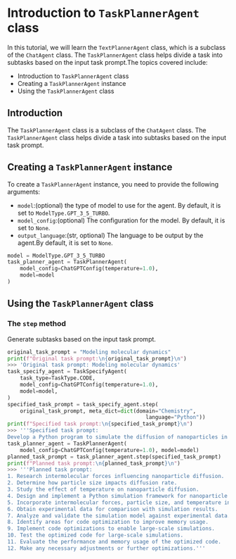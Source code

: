 # Introduction to `TaskPlannerAgent` class

In this tutorial, we will learn the `TextPlannerAgent` class, which is a subclass of the `ChatAgent` class. The `TaskPlannerAgent` class helps divide a task into subtasks based on the input task prompt.The topics covered include:
- Introduction to `TaskPlannerAgent` class
- Creating a `TaskPlannerAgent` instance
- Using the `TaskPlannerAgent` class

## Introduction
The `TaskPlannerAgent` class is a subclass of the `ChatAgent` class. The `TaskPlannerAgent` class helps divide a task into subtasks based on the input task prompt.

## Creating a `TaskPlannerAgent` instance

To create a `TaskPlannerAgent` instance, you need to provide the following arguments:
- `model`:(optional) the type of model to use for the agent. By default, it is set to `ModelType.GPT_3_5_TURBO`.
- `model_config`:(optional) The configuration for the model. By default, it is set to `None`.
- `output_language`:(str, optional) The language to be output by the agent.By default, it is set to `None`.

```python 
model = ModelType.GPT_3_5_TURBO
task_planner_agent = TaskPlannerAgent(
    model_config=ChatGPTConfig(temperature=1.0), 
    model=model
)
```

## Using the `TaskPlannerAgent` class

### The `step` method
Generate subtasks based on the input task prompt.

```python
original_task_prompt = "Modeling molecular dynamics"
print(f"Original task prompt:\n{original_task_prompt}\n")
>>> 'Original task prompt: Modeling molecular dynamics'
task_specify_agent = TaskSpecifyAgent(
    task_type=TaskType.CODE,
    model_config=ChatGPTConfig(temperature=1.0),
    model=model,
)
specified_task_prompt = task_specify_agent.step(
    original_task_prompt, meta_dict=dict(domain="Chemistry",
                                            language="Python"))
print(f"Specified task prompt:\n{specified_task_prompt}\n")
>>> '''Specified task prompt:
Develop a Python program to simulate the diffusion of nanoparticles in a solvent, taking into account the intermolecular forces, particle size, and temperature. Validate the model by comparing the simulation results with experimental data and optimize the code for large-scale simulations with efficient memory usage.'''
task_planner_agent = TaskPlannerAgent(
    model_config=ChatGPTConfig(temperature=1.0), model=model)
planned_task_prompt = task_planner_agent.step(specified_task_prompt)
print(f"Planned task prompt:\n{planned_task_prompt}\n")
>>> '''Planned task prompt:
1. Research intermolecular forces influencing nanoparticle diffusion.
2. Determine how particle size impacts diffusion rate.
3. Study the effect of temperature on nanoparticle diffusion.
4. Design and implement a Python simulation framework for nanoparticle diffusion.
5. Incorporate intermolecular forces, particle size, and temperature into the simulation.
6. Obtain experimental data for comparison with simulation results.
7. Analyze and validate the simulation model against experimental data.
8. Identify areas for code optimization to improve memory usage.
9. Implement code optimizations to enable large-scale simulations.
10. Test the optimized code for large-scale simulations.
11. Evaluate the performance and memory usage of the optimized code.
12. Make any necessary adjustments or further optimizations.'''
```